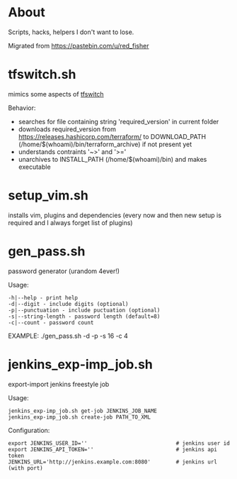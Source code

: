# About

Scripts, hacks, helpers I don't want to lose.

Migrated from https://pastebin.com/u/red_fisher

# tfswitch.sh

mimics some aspects of [tfswitch](https://tfswitch.warrensbox.com/)

Behavior:

- searches for file containing string 'required_version' in current folder
- downloads required_version from https://releases.hashicorp.com/terraform/
  to DOWNLOAD_PATH (/home/$(whoami)/bin/terraform_archive) if not present yet
- understands contraints '~>' and '>='
- unarchives to INSTALL_PATH (/home/$(whoami)/bin) and makes executable


# setup_vim.sh

installs vim, plugins and dependencies (every now and then new setup is required and I always forget list of plugins)


# gen_pass.sh

password generator (urandom 4ever!)

Usage:

    -h|--help - print help
    -d|--digit - include digits (optional)
    -p|--punctuation - include puctuation (optional)
    -s|--string-length - password length (default=8)
    -c|--count - password count

EXAMPLE: ./gen_pass.sh -d -p -s 16 -c 4

# jenkins_exp-imp_job.sh

export-import jenkins freestyle job

Usage:

    jenkins_exp-imp_job.sh get-job JENKINS_JOB_NAME
    jenkins_exp-imp_job.sh create-job PATH_TO_XML

Configuration:
```
export JENKINS_USER_ID=''                            # jenkins user id
export JENKINS_API_TOKEN=''                          # jenkins api token
JENKINS_URL='http://jenkins.example.com:8080'        # jenkins url (with port)
```
